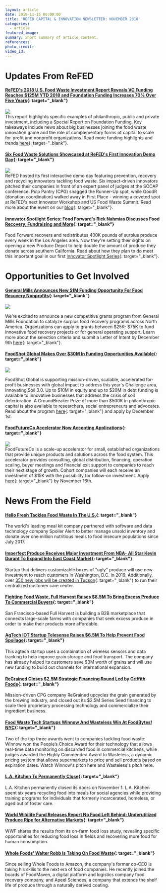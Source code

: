 ```yaml
---
layout: article
date: 2018-11-15 00:00:00
title: 'REFED CAPITAL & INNOVATION NEWSLETTER: NOVEMBER 2018'
categories:
  - article
featured_image:
summary: Short summary of article content.
references:
photo_credit:
video_id:
---
```


# Updates From ReFED

#### [ReFED's 2018 U.S. Food Waste Investment Report Reveals VC Funding Reaches $125M YTD 2018 and Foundation Funding Increases 70% Over Five Years](http://www.refed.com/2018InvestmentReport){: target="_blank"}

![](/uploads/fwirpic2.png)<br>This report highlights specific examples of philanthropic, public and private investment, including a Special Report on Foundation Funding. Key takeaways include news about big businesses joining the food waste innovation game and the role of complementary forms of capital to scale for-profit and nonprofit organizations. Read more funding highlights and trends [here](http://www.refed.com/2018InvestmentReport){: target="_blank"}.

#### [Six Food Waste Solutions Showcased at ReFED's First Innovation Demo Day](https://www.refed.com/content-hub/goodr-and-pulp-pantry-take-first-place-and-runner-up-at-refeds-food-waste-innovation-demo-day){: target="_blank"}

![](/uploads/blog1-2.png)<br>ReFED hosted its first interactive demo day featuring prevention, recovery and recycling innovators tackling food waste. Six impact-driven innovators pitched their companies in front of an expert panel of judges at the SOCAP conference. Pulp Pantry (CPG) snagged the Runner-Up spot, while GoodR (donation coordination) walked away in First Place - winning a coveted spot at ReFED's next Innovator Workshop and US Food Waste Summit. Read more about the event on our [blog](https://www.refed.com/content-hub/goodr-and-pulp-pantry-take-first-place-and-runner-up-at-refeds-food-waste-innovation-demo-day){: target="_blank"}.

#### [Innovator Spotlight Series: Food Forward's Rick Nahmias Discusses Food Recovery, Fundraising and More](https://www.refed.com/content-hub/Innovator-Spotlight-Series/food-forward){: target="_blank"}

Food Forward recovers and redistributes 400K pounds of surplus produce every week in the Los Angeles area. Now they're setting their sights on opening a new Produce Depot to help double the amount of produce they donate across southern California. Read about how they plan to do meet this important goal in our first [Innovator Spotlight Series](https://www.refed.com/content-hub/Innovator-Spotlight-Series/food-forward){: target="_blank"}.

# Opportunities to Get Involved

#### [General Mills Announces New $1M Funding Opportunity For Food Recovery Nonprofits](https://www.generalmills.com/food-recovery-champions?mc_cid=1b8c65e51f&amp;mc_eid=[UNIQID]&amp;mc_cid=1fb77ed531&amp;mc_eid=[UNIQID]){: target="_blank"}

![](/uploads/general-mills.jpg)

We’re excited to announce a new competitive grants program from General Mills Foundation to catalyze surplus food recovery programs across North America. Organizations can apply to grants between $25K- $75K to fund innovative food recovery projects or for general operating support. Learn more about the selection criteria and submit a Letter of Intent by December 9th [here](https://www.generalmills.com/food-recovery-champions?mc_cid=1b8c65e51f&amp;mc_eid=[UNIQID]&amp;mc_cid=1fb77ed531&amp;mc_eid=[UNIQID]){: target="_blank"}.

#### [FoodShot Global Makes Over $30M In Funding Opportunities Available](http://www.foodshot.org/about.html){: target="_blank"}

![](/uploads/foodshot-global-3.PNG)

FoodShot Global is supporting mission-driven, scalable, accelerated for-profit businesses with global impact to address this year's Challenge area, Innovating Soil 3.0. Up to $10M in equity and up to $20M in debt funding is available to innovative businesses that address the crisis of soil deterioration. A GroundBreaker Prize of more than $500K in philanthropic capital is also available to researchers, social entrepreneurs and advocates. Read about the program [here](http://www.foodshot.org/about.html){: target="_blank"} and apply by December 1st.

#### [FoodFutureCo Accelerator Now Accepting Applications](https://gust.com/programs/foodfutureco-accelerator-cohort-4){: target="_blank"}

![](/uploads/foodfutureco.PNG)<br>FoodFutureCo is a scale-up accelerator for small, established organizations that provide unique products and solutions across the food system. This accelerator provides consulting, global distribution, financing, operation scaling, buyer meetings and financial exit support to companies to reach their next stage of growth. Cohort companies will each receive an investment of $15K with the possibility for follow-on investment. Apply [here](https://gust.com/programs/foodfutureco-accelerator-cohort-4){: target="_blank"} by November 16th.

# News From the Field

#### [Hello Fresh Tackles Food Waste In The U.S.](http://blog.spoileralert.com/hellofresh-tackles-food-waste?utm_source=hs_automation&amp;utm_medium=email&amp;utm_content=64582482&amp;_hsenc=p2ANqtz-_5AzVosoebwiT2EUWcp69z6gEFJmRpdrWMvsDvQtTv24QTIyMozfFMuMcXRHSHeKEHWhVRAjN0dsnAwkUTudDr0ZjVYA&amp;_hsmi=64582482){: target="_blank"}

The world's leading meal kit company partnered with software and data technology company Spoiler Alert to better manage unsold inventory and donate over one million nutritious meals to food insecure populations since July 2017.&nbsp;

#### [Imperfect Produce Receives Major Investment From NBA- All Star Kevin Durant To Expand Into East Coast Market](https://www.businessinsider.com/kevin-durant-imperfect-ugly-fruits-vegetables-2018-10){: target="_blank"}

Startup that delivers customizable boxes of "ugly" produce will use new investment to reach customers in Washington, D.C. in 2019. Additionally, over [350 new jobs will be created in Tucson](https://tucson.com/business/imperfect-produce-with-jobs-coming-to-tucson/article_bcb66279-a6d4-5af9-95c6-e2b2607bea01.html){: target="_blank"} to run their centralized customer care center.

#### [Fighting Food Waste, Full Harvest Raises $8.5M To Bring Excess Produce To Commercial Buyers](https://techcrunch-com.cdn.ampproject.org/c/s/techcrunch.com/2018/08/15/full-harvest-series-a/amp/){: target="_blank"}

San Francisco-based Full Harvest is building a B2B marketplace that connects large-scale farms with companies that seek excess produce in order to make their products more affordable.

#### [AgTech IOT Startup Telesense Raises $6.5M To Help Prevent Food Spoilage](https://thespoon.tech/agtech-iot-startup-telesense-raises-6-5m-to-help-prevent-food-spoilage/){: target="_blank"}

This agtech startup uses a combination of wireless sensors and data tracking to help improve grain storage and food transport. The company has already helped its customers save $3M worth of grains and will use new funding to build out channels for international expansion.

#### [ReGrained Closes $2.5M Strategic Financing Round Led by Griffith Foods](https://www.regrained.com/blogs/upcyclist/regrained-closes-2-5m-strategic-financing-round-led-by-griffith-foods){: target="_blank"}

Mission-driven CPG company ReGrained upcycles the grain generated by the brewing industry, and closed out its $2.5M Series Seed financing to scale their proprietary processing technology and commercialize their ingredient business.

#### [Food Waste Tech Startups Winnow And Wasteless Win At FoodBytes! NYC](https://www.foodbytesworld.com/winnow-wasteless-somadetect-tackle-food-waste-and-milk-quality-at-foodbytes-nyc/){: target="_blank"}

Two of the top three awards went to companies tackling food waste: Winnow won the People’s Choice Award for their technology that allows real-time data monitoring on discarded food in commercial kitchens, while judges awarded the Highly Commended Award to Wasteless, a dynamic pricing system that allows supermarkets to price and sell products based on expiration dates. Watch Winnow's pitch here and Wasteless's pitch here.

#### [L.A. Kitchen To Permanently Close](https://la.eater.com/2018/10/30/18016788/non-profit-la-kitchen-closure-los-angeles){: target="_blank"}

L.A. Kitchen permanently closed its doors on November 1. L.A. Kitchen spent six years recycling food into meals for social agencies while providing training programs for individuals that formerly incarcerated, homeless, or aged out of foster care.

#### [World Wildlife Fund Releases Report No Food Left Behind: Underutilized Produce Ripe for Alternative Markets](https://www.worldwildlife.org/publications/no-food-left-behind-part-1-underutilized-produce-ripe-for-alternative-markets){: target="_blank"}

WWF shares the results from its on-farm food loss study, revealing specific opportunities for reducing food loss in fields and recovering more food for human consumption.

#### [Whole Foods' Walter Robb Is Taking On Food Waste](https://www-forbes-com.cdn.ampproject.org/c/s/www.forbes.com/sites/danagunders/2018/08/10/whole-foods-walter-robb-is-taking-on-food-waste/amp/){: target="_blank"}

Since selling Whole Foods to Amazon, the company's former co-CEO is taking his skills to the next era of food companies. He recently joined the boards of FoodMaven, a digital platform and logistics company food recovery company, and Apeel Sciences, a company that extends the shelf life of produce through a naturally derived coating.